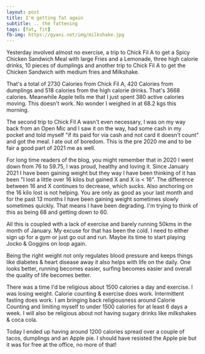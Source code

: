 ```yaml
---
layout: post
title: I'm getting fat again
subtitle: .. the fattening
tags: [fat, fit]
fb-img: https://gyani.net/img/milkshake.jpg
---
```


Yesterday involved almost no exercise, a trip to Chick Fil A to get a Spicy Chicken Sandwich Meal with large Fries and a Lemonade, three high calorie drinks, 10 pieces of dumplings and another trip to Chick Fil A to get the Chicken Sandwich with medium fries and Milkshake.

That's a total of 2730 Calories from Chick Fil A, 420 Calories from dumplings and 518 calories from the high calorie drinks. That's 3668 calories. Meanwhile Apple tells me that I just spent 380 active calories moving. This doesn't work. No wonder I weighed in at 68.2 kgs this morning.

The second trip to Chick Fil A wasn't even necessary, I was on my way back from an Open Mic and I saw it on the way, had some cash in my pocket and told myself "if its paid for via cash and not card it doesn't count" and got the meal. I ate out of boredom. This is the pre 2020 me and to be fair a good part of 2021 me as well.


For long time readers of the blog, you might remember that in 2020 I went down from 76 to 59.75, I was proud, healthy and loving it. Since January 2021 I have been gaining weight but they way I have been thinking of it has been "I lost a little over 16 kilos but gained X and X is < 16". The difference between 16 and X continues to decrease, which sucks. Also anchoring on the 16 kilo lost is not helping. You are only as good as your last month and for the past 13 months I have been gaining weight sometimes slowly sometimes quickly. That means I have been degrading. I'm trying to think of this as being 68 and getting down to 60.


All this is coupled with a lack of exercise and barely running 50kms in the month of January. My excuse for that has been the cold. I need to either sign up for a gym or just go out and run. Maybe its time to start playing Jocko & Goggins on loop again.


Being the right weight not only regulates blood pressure and keeps things like diabetes & heart disease away it also helps with life on the daily. One looks better, running becomes easier, surfing becomes easier and overall the quality of life becomes better.

There was a time I'd be religious about 1500 calories a day and exercise. I was losing weight. Calorie counting & exercise does work. Intermittent fasting does work. I am bringing back religiousness around Calorie Counting and limiting myself to under 1500 calories for at least 6 days a week. I will also be religious about not having sugary drinks like milkshakes & coca cola.


Today I ended up having around 1200 calories spread over a couple of tacos, dumplings and an Apple pie. I should have resisted the Apple pie but it was for free at the office, no more of that!